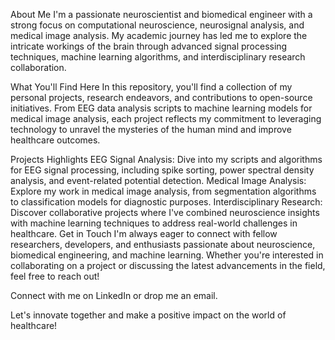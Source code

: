 About Me
I'm a passionate neuroscientist and biomedical engineer with a strong focus on computational neuroscience, neurosignal analysis, and medical image analysis. My academic journey has led me to explore the intricate workings of the brain through advanced signal processing techniques, machine learning algorithms, and interdisciplinary research collaboration.

What You'll Find Here
In this repository, you'll find a collection of my personal projects, research endeavors, and contributions to open-source initiatives. From EEG data analysis scripts to machine learning models for medical image analysis, each project reflects my commitment to leveraging technology to unravel the mysteries of the human mind and improve healthcare outcomes.

Projects Highlights
EEG Signal Analysis: Dive into my scripts and algorithms for EEG signal processing, including spike sorting, power spectral density analysis, and event-related potential detection.
Medical Image Analysis: Explore my work in medical image analysis, from segmentation algorithms to classification models for diagnostic purposes.
Interdisciplinary Research: Discover collaborative projects where I've combined neuroscience insights with machine learning techniques to address real-world challenges in healthcare.
Get in Touch
I'm always eager to connect with fellow researchers, developers, and enthusiasts passionate about neuroscience, biomedical engineering, and machine learning. Whether you're interested in collaborating on a project or discussing the latest advancements in the field, feel free to reach out!

Connect with me on LinkedIn or drop me an email.

Let's innovate together and make a positive impact on the world of healthcare!
